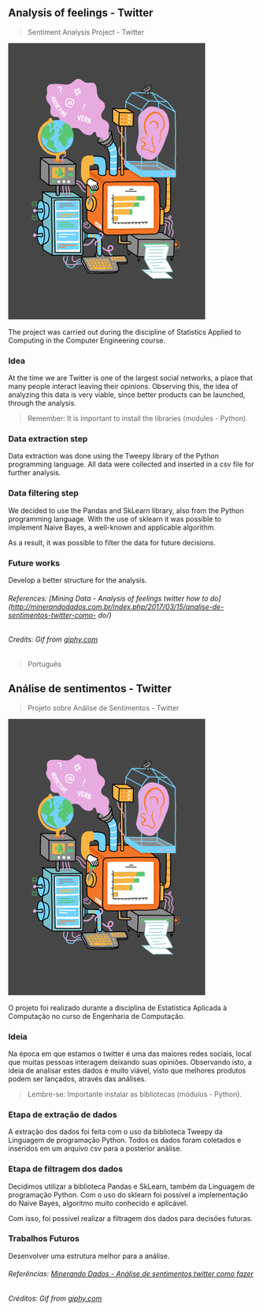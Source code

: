 ## Analysis of feelings - Twitter
> Sentiment Analysis Project - Twitter

![](media/analysisdata.gif)

The project was carried out during the discipline of Statistics Applied to Computing in the Computer Engineering course.

### Idea

At the time we are Twitter is one of the largest social networks, a place that many people interact leaving their opinions. Observing this, the idea of analyzing this data is very viable, since better products can be launched, through the analysis.

> Remember: It is important to install the libraries (modules - Python).

### Data extraction step
Data extraction was done using the Tweepy library of the Python programming language. All data were collected and inserted in a csv file for further analysis.

### Data filtering step

We decided to use the Pandas and SkLearn library, also from the Python programming language. With the use of sklearn it was possible to implement Naive Bayes, a well-known and applicable algorithm.

As a result, it was possible to filter the data for future decisions.

### Future works

Develop a better structure for the analysis.


###### References: [Mining Data - Analysis of feelings twitter how to do](http://minerandodados.com.br/index.php/2017/03/15/analise-de-sentimentos-twitter-como- do/)

###### Credits: Gif from [giphy.com](https://giphy.com/)

> Português

## Análise de sentimentos - Twitter
> Projeto sobre Análise de Sentimentos - Twitter

![](media/analysisdata.gif)

O projeto foi realizado durante a disciplina de Estatística Aplicada à Computação no curso de Engenharia de Computação.

### Ideia

Na época em que estamos o twitter é uma das maiores redes sociais, local que muitas pessoas interagem deixando suas opiniões. Observando isto, a ideia de analisar estes dados é muito viável, visto que melhores produtos podem ser lançados, através das análises.

> Lembre-se: Importante instalar as bibliotecas (módulos - Python).

### Etapa de extração de dados
A extração dos dados foi feita com o uso da biblioteca Tweepy da Linguagem de programação Python. Todos os dados foram coletados e inseridos em um arquivo csv para a posterior análise.

### Etapa de filtragem dos dados

Decidimos utilizar a biblioteca Pandas e SkLearn, também da Linguagem de programação Python. Com o uso do sklearn foi possível a implementação do Naive Bayes, algoritmo muito conhecido e aplicável.

Com isso, foi possível realizar a filtragem dos dados para decisões futuras.

### Trabalhos Futuros

Desenvolver uma estrutura melhor para a análise.


###### Referências: [Minerando Dados - Análise de sentimentos twitter como fazer](http://minerandodados.com.br/index.php/2017/03/15/analise-de-sentimentos-twitter-como-fazer/)

###### Créditos: Gif from [giphy.com](https://giphy.com/)
